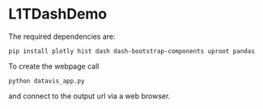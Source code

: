 # L1TDashDemo
The required dependencies are:
```
pip install plotly hist dash dash-bootstrap-components uproot pandas
```
To create the webpage call
```
python datavis_app.py
```
and connect to the output url via a web browser.
